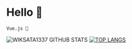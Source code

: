 # Hello 👋

`Vue.js 💖`

![WIKSATA1337 GITHUB STATS](https://github-readme-stats.vercel.app/api?username=WIKSATA1337&show_icons=true&title_color=#FFFFFF&border_color=#27AD4B)
[![TOP LANGS](https://github-readme-stats.vercel.app/api/top-langs/?username=WIKSATA1337&layout=compact)](https://github.com/WIKSATA1337/github-readme-stats)
